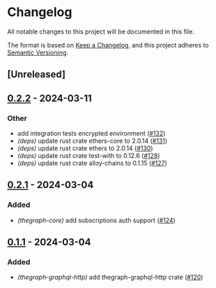 # Changelog
All notable changes to this project will be documented in this file.

The format is based on [Keep a Changelog](https://keepachangelog.com/en/1.0.0/),
and this project adheres to [Semantic Versioning](https://semver.org/spec/v2.0.0.html).

## [Unreleased]

## [0.2.2](https://github.com/edgeandnode/toolshed/compare/thegraph-core-v0.2.1...thegraph-core-v0.2.2) - 2024-03-11

### Other
- add integration tests encrypted environment ([#132](https://github.com/edgeandnode/toolshed/pull/132))
- *(deps)* update rust crate ethers-core to 2.0.14 ([#131](https://github.com/edgeandnode/toolshed/pull/131))
- *(deps)* update rust crate ethers to 2.0.14 ([#130](https://github.com/edgeandnode/toolshed/pull/130))
- *(deps)* update rust crate test-with to 0.12.6 ([#128](https://github.com/edgeandnode/toolshed/pull/128))
- *(deps)* update rust crate alloy-chains to 0.1.15 ([#127](https://github.com/edgeandnode/toolshed/pull/127))

## [0.2.1](https://github.com/edgeandnode/toolshed/compare/thegraph-core-v0.2.0...thegraph-core-v0.2.1) - 2024-03-04

### Added
- *(thegraph-core)* add subscriptions auth support ([#124](https://github.com/edgeandnode/toolshed/pull/124))

## [0.1.1](https://github.com/edgeandnode/toolshed/compare/thegraph-core-v0.1.0...thegraph-core-v0.1.1) - 2024-03-04

### Added
- *(thegraph-graphql-http)* add thegraph-graphql-http crate ([#120](https://github.com/edgeandnode/toolshed/pull/120))
